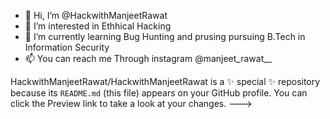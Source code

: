 - 👋 Hi, I’m @HackwithManjeetRawat
- 👀 I’m interested in Ethhical Hacking
- 🌱 I’m currently learning Bug Hunting and prusing pursuing B.Tech in Information Security 
- 📫 You can reach me Through instagram @manjeet_rawat__

HackwithManjeetRawat/HackwithManjeetRawat is a ✨ special ✨ repository because its `README.md` (this file) appears on your GitHub profile.
You can click the Preview link to take a look at your changes.
--->
